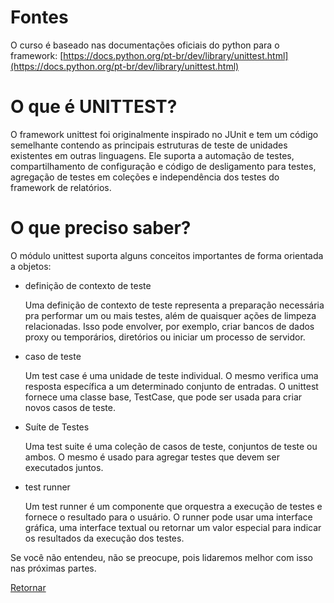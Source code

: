# Fontes
 O curso é baseado nas documentações oficiais do python para o framework: [https://docs.python.org/pt-br/dev/library/unittest.html](https://docs.python.org/pt-br/dev/library/unittest.html)

# O que é UNITTEST?
 O framework unittest foi originalmente inspirado no JUnit e tem um código semelhante contendo as principais estruturas de teste de unidades existentes em outras linguagens. Ele suporta a automação de testes, compartilhamento de configuração e código de desligamento para testes, agregação de testes em coleções e independência dos testes do framework de relatórios.

# O que preciso saber?
 O módulo unittest suporta alguns conceitos importantes de forma orientada a objetos:

 - definição de contexto de teste

    Uma definição de contexto de teste representa a preparação necessária pra performar um ou mais testes, além de quaisquer ações de limpeza relacionadas. Isso pode envolver, por exemplo, criar bancos de dados proxy ou temporários, diretórios ou iniciar um processo de servidor.

 - caso de teste

    Um test case é uma unidade de teste individual. O mesmo verifica uma resposta específica a um determinado conjunto de entradas. O unittest fornece uma classe base, TestCase, que pode ser usada para criar novos casos de teste.

 - Suíte de Testes

    Uma test suite é uma coleção de casos de teste, conjuntos de teste ou ambos. O mesmo é usado para agregar testes que devem ser executados juntos.

 - test runner

    Um test runner é um componente que orquestra a execução de testes e fornece o resultado para o usuário. O runner pode usar uma interface gráfica, uma interface textual ou retornar um valor especial para indicar os resultados da execução dos testes.

 Se você não entendeu, não se preocupe, pois lidaremos melhor com isso nas próximas partes.

[Retornar](../../README.md)
